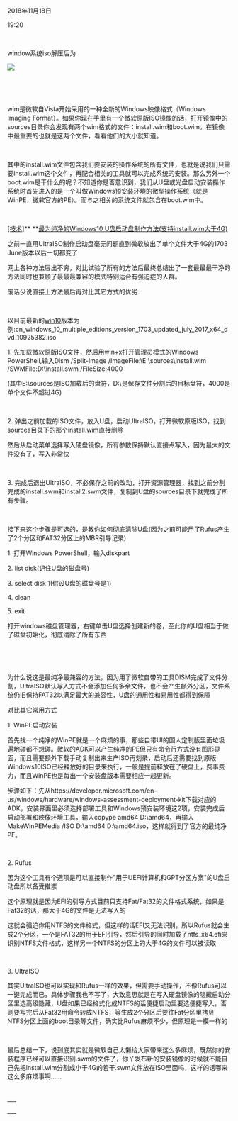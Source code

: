  

2018年11月18日

19:20

 

window系统iso解压后为

![](016_window系统iso解压后为_000.png)

 

 

wim是微软自Vista开始采用的一种全新的Windows映像格式（Windows Imaging Format）。如果你现在手里有一个微软原版ISO镜像的话，打开镜像中的sources目录你会发现有两个wim格式的文件：install.wim和boot.wim。在镜像中最重要的也就是这两个文件，看看他们的大小就知道。

 

其中的install.wim文件包含我们要安装的操作系统的所有文件，也就是说我们只需要install.wim这个文件，再配合相关的工具就可以完成系统的安装。那么另外一个boot.wim是干什么的呢？不知道你是否意识到，我们从U盘或光盘启动安装操作系统时首先进入的是一个叫做Windows预安装环境的微型操作系统（就是WinPE，微软官方的PE）。而与之相关的系统文件就包含在boot.wim中。

 

[\[技术\]](http://bbs.pcbeta.com/forum.php?mod=forumdisplay&fid=548&filter=typeid&typeid=1210)** **[最为纯净的Windows10 U盘启动盘制作方法(支持install.wim大于4G)](http://bbs.pcbeta.com/viewthread-1761555-1-1.html)

之前一直用UltraISO制作启动盘毫无问题直到微软放出了单个文件大于4G的1703 June版本以后一切都变了

网上各种方法层出不穷，对比试验了所有的方法后最终总结出了一套最最最干净的方法同时也兼顾了最最最兼容的模式特别适合有强迫症的人群。

废话少说直接上方法最后再对比其它方式的优劣

 

以目前最新的[win10](http://bbs.pcbeta.com/forum-548-1.html)版本为例:cn_windows_10_multiple_editions_version_1703_updated_july_2017_x64_dvd_10925382.iso

1\. 先加载微软原版ISO文件，然后用win+x打开管理员模式的Windows PowerShell,输入Dism /Split-Image /ImageFile:\\E:\\sources\\install.wim /SWMFile:D:\\install.swm /FileSize:4000

(其中E:\\sources是ISO加载后的盘符，D:\\是保存文件分割后的目标盘符，4000是单个文件不超过4G)

 

2\. 弹出之前加载的ISO文件，放入U盘，启动UltraISO，打开微软原版ISO，找到sources目录下的那个install.wim直接删除

然后从启动菜单选择写入硬盘镜像，所有参数保持默认直接点写入，因为最大的文件没有了，写入非常快

 

3\. 完成后退出UltraISO，不必保存之前的改动，打开资源管理器，找到之前分割完成的install.swm和install2.swm文件，复制到U盘的sources目录下就完成了所有步骤。

 

接下来这个步骤是可选的，是教你如何彻底清除U盘(因为之前可能用了Rufus产生了2个分区和FAT32分区上的MBR引导记录)

1\. 打开Windows PowerShell，输入diskpart

2\. list disk(记住U盘的磁盘号)

3\. select disk 1(假设U盘的磁盘号是1)

4\. clean

5\. exit

打开windows磁盘管理器，右键单击U盘选择创建新的卷，至此你的U盘相当于做了磁盘初始化，彻底清除了所有东西

 

 

为什么说这是最纯净最兼容的方法，因为用了微软自带的工具DISM完成了文件分割，UltraISO默认写入方式不会添加任何多余文件，也不会产生额外分区，文件系统仍旧保持FAT32以满足最大的兼容性，U盘的通用性和易用性都得到保障

对比其它常用方式

1\. WinPE启动安装

首先找一个纯净的WinPE就是一个麻烦的事，那些自带UI的国人定制版里面垃圾遍地碰都不想碰。微软的ADK可以产生纯净的PE但只有命令行方式没有图形界面，而且需要额外下载手动复制出来生产ISO再刻录，启动后还需要找到原版Windows10ISO已经释放好的目录来执行，一般是提前释放在了硬盘上，费事费力，而且WinPE也是每出一个安装盘版本需要相应一起更新。

步骤如下：先从https://developer.microsoft.com/en-us/windows/hardware/windows-assessment-deployment-kit下载对应的ADK，安装界面里必须选择部署工具和Windows预安装环境这2项，安装完成后启动部署和映像环境工具，输入copype amd64 D:\\amd64，再输入MakeWinPEMedia /ISO D:\\amd64 D:\\amd64.iso，这样就得到了官方的最纯净PE。

 

2\. Rufus

因为这个工具有个选项是可以直接制作"用于UEFI计算机和GPT分区方案"的U盘启动盘所以备受推崇

这个原理就是因为EFI的引导方式目前只支持Fat/Fat32的文件格式系统，如果是Fat32的话，那大于4G的文件是无法写入的

这就会强迫你用NTFS的文件格式，但这样的话EFI又无法识别，所以Rufus就会生成2个分区，一个是FAT32的用于EFI引导，然后引导的同时加载了ntfs_x64.efi来识别NTFS文件格式，这样另一个NTFS的分区上的大于4G的文件可以被读取

 

3\. UltraISO

其实UltraISO也可以实现和Rufus一样的效果，但需要手动操作，不像Rufus可以一键完成而已，具体步骤我也不写了，大致意思就是在写入硬盘镜像的隐藏启动分区里选高级隐藏，U盘如果已经格式化成NTFS的话便捷启动里要选便捷写入，否则要写完后从Fat32用命令转成NTFS，等生成2个分区后要往Fat分区里拷贝NTFS分区上面的boot目录等文件，确实比Rufus麻烦不少，但原理是一模一样的

 

最后总结一下，说到底其实就是微软自己太懒给大家带来这么多麻烦，既然你的安装程序已经可以直接识别.swm的文件了，你丫发布新的安装镜像的时候就不能自己先把install.wim分割成小于4G的若干.swm文件放在ISO里面吗，这样的话哪来这么多麻烦事啊\...\...

 

|     |
|-----|
|     |

 

 
